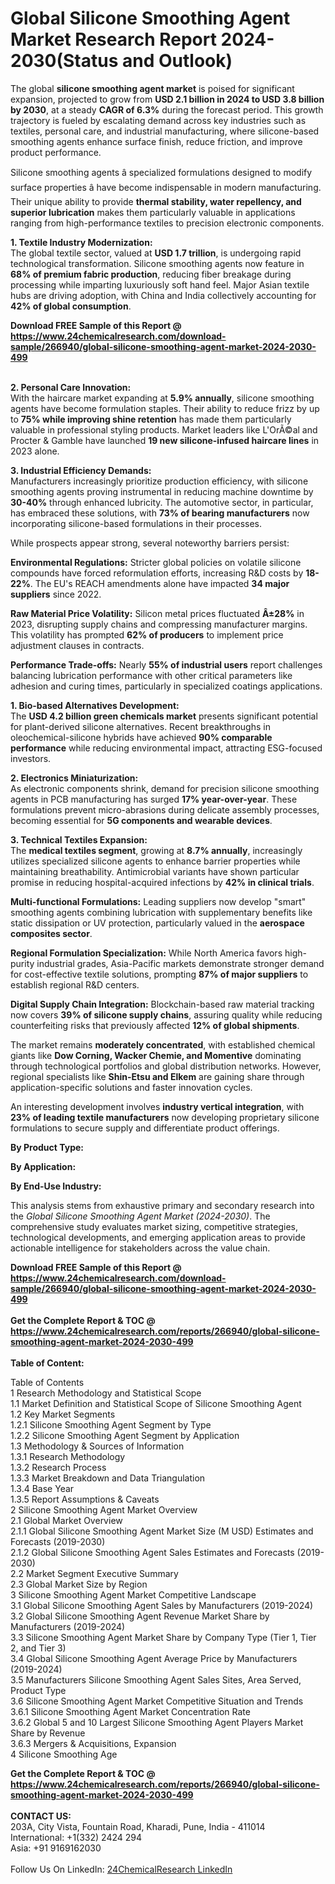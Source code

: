 <h1>Global Silicone Smoothing Agent Market Research Report 2024-2030(Status and Outlook)</h1><p>The global <strong>silicone smoothing agent market</strong> is poised for significant expansion, projected to grow from <strong>USD 2.1 billion in 2024 to USD 3.8 billion by 2030</strong>, at a steady <strong>CAGR of 6.3%</strong> during the forecast period. This growth trajectory is fueled by escalating demand across key industries such as textiles, personal care, and industrial manufacturing, where silicone-based smoothing agents enhance surface finish, reduce friction, and improve product performance.</p><p>Silicone smoothing agents â specialized formulations designed to modify surface properties â have become indispensable in modern manufacturing. Their unique ability to provide <strong>thermal stability, water repellency, and superior lubrication</strong> makes them particularly valuable in applications ranging from high-performance textiles to precision electronic components.</p><p><strong>1. Textile Industry Modernization:</strong><br>
The global textile sector, valued at <strong>USD 1.7 trillion</strong>, is undergoing rapid technological transformation. Silicone smoothing agents now feature in <strong>68% of premium fabric production</strong>, reducing fiber breakage during processing while imparting luxuriously soft hand feel. Major Asian textile hubs are driving adoption, with China and India collectively accounting for <strong>42% of global consumption</strong>.</p><div><b>Download FREE Sample of this Report @ 
            <a href="https://www.24chemicalresearch.com/download-sample/266940/global-silicone-smoothing-agent-market-2024-2030-499">
            https://www.24chemicalresearch.com/download-sample/266940/global-silicone-smoothing-agent-market-2024-2030-499</a></b></div><br><p><strong>2. Personal Care Innovation:</strong><br>
With the haircare market expanding at <strong>5.9% annually</strong>, silicone smoothing agents have become formulation staples. Their ability to reduce frizz by up to <strong>75% while improving shine retention</strong> has made them particularly valuable in professional styling products. Market leaders like L'OrÃ©al and Procter &amp; Gamble have launched <strong>19 new silicone-infused haircare lines</strong> in 2023 alone.</p><p><strong>3. Industrial Efficiency Demands:</strong><br>
Manufacturers increasingly prioritize production efficiency, with silicone smoothing agents proving instrumental in reducing machine downtime by <strong>30-40%</strong> through enhanced lubricity. The automotive sector, in particular, has embraced these solutions, with <strong>73% of bearing manufacturers</strong> now incorporating silicone-based formulations in their processes.</p><p>While prospects appear strong, several noteworthy barriers persist:</p><p><strong>Environmental Regulations:</strong> Stricter global policies on volatile silicone compounds have forced reformulation efforts, increasing R&amp;D costs by <strong>18-22%</strong>. The EU's REACH amendments alone have impacted <strong>34 major suppliers</strong> since 2022.</p><p><strong>Raw Material Price Volatility:</strong> Silicon metal prices fluctuated <strong>Â±28%</strong> in 2023, disrupting supply chains and compressing manufacturer margins. This volatility has prompted <strong>62% of producers</strong> to implement price adjustment clauses in contracts.</p><p><strong>Performance Trade-offs:</strong> Nearly <strong>55% of industrial users</strong> report challenges balancing lubrication performance with other critical parameters like adhesion and curing times, particularly in specialized coatings applications.</p><p><strong>1. Bio-based Alternatives Development:</strong><br>
The <strong>USD 4.2 billion green chemicals market</strong> presents significant potential for plant-derived silicone alternatives. Recent breakthroughs in oleochemical-silicone hybrids have achieved <strong>90% comparable performance</strong> while reducing environmental impact, attracting ESG-focused investors.</p><p><strong>2. Electronics Miniaturization:</strong><br>
As electronic components shrink, demand for precision silicone smoothing agents in PCB manufacturing has surged <strong>17% year-over-year</strong>. These formulations prevent micro-abrasions during delicate assembly processes, becoming essential for <strong>5G components and wearable devices</strong>.</p><p><strong>3. Technical Textiles Expansion:</strong><br>
The <strong>medical textiles segment</strong>, growing at <strong>8.7% annually</strong>, increasingly utilizes specialized silicone agents to enhance barrier properties while maintaining breathability. Antimicrobial variants have shown particular promise in reducing hospital-acquired infections by <strong>42% in clinical trials</strong>.</p><p><strong>Multi-functional Formulations:</strong> Leading suppliers now develop "smart" smoothing agents combining lubrication with supplementary benefits like static dissipation or UV protection, particularly valued in the <strong>aerospace composites sector</strong>.</p><p><strong>Regional Formulation Specialization:</strong> While North America favors high-purity industrial grades, Asia-Pacific markets demonstrate stronger demand for cost-effective textile solutions, prompting <strong>87% of major suppliers</strong> to establish regional R&amp;D centers.</p><p><strong>Digital Supply Chain Integration:</strong> Blockchain-based raw material tracking now covers <strong>39% of silicone supply chains</strong>, assuring quality while reducing counterfeiting risks that previously affected <strong>12% of global shipments</strong>.</p><p>The market remains <strong>moderately concentrated</strong>, with established chemical giants like <strong>Dow Corning, Wacker Chemie, and Momentive</strong> dominating through technological portfolios and global distribution networks. However, regional specialists like <strong>Shin-Etsu and Elkem</strong> are gaining share through application-specific solutions and faster innovation cycles.</p><p>An interesting development involves <strong>industry vertical integration</strong>, with <strong>23% of leading textile manufacturers</strong> now developing proprietary silicone formulations to secure supply and differentiate product offerings.</p><p><strong>By Product Type:</strong></p><p><strong>By Application:</strong></p><p><strong>By End-Use Industry:</strong></p><p>This analysis stems from exhaustive primary and secondary research into the <em>Global Silicone Smoothing Agent Market (2024-2030)</em>. The comprehensive study evaluates market sizing, competitive strategies, technological developments, and emerging application areas to provide actionable intelligence for stakeholders across the value chain.</p><div><b>Download FREE Sample of this Report @ 
            <a href="https://www.24chemicalresearch.com/download-sample/266940/global-silicone-smoothing-agent-market-2024-2030-499">
            https://www.24chemicalresearch.com/download-sample/266940/global-silicone-smoothing-agent-market-2024-2030-499</a></b></div><br><div><b>Get the Complete Report & TOC @ 
            <a href="https://www.24chemicalresearch.com/reports/266940/global-silicone-smoothing-agent-market-2024-2030-499">
            https://www.24chemicalresearch.com/reports/266940/global-silicone-smoothing-agent-market-2024-2030-499</a></b></div><br>
            <b>Table of Content:</b><p>Table of Contents<br />
1 Research Methodology and Statistical Scope<br />
1.1 Market Definition and Statistical Scope of Silicone Smoothing Agent<br />
1.2 Key Market Segments<br />
1.2.1 Silicone Smoothing Agent Segment by Type<br />
1.2.2 Silicone Smoothing Agent Segment by Application<br />
1.3 Methodology & Sources of Information<br />
1.3.1 Research Methodology<br />
1.3.2 Research Process<br />
1.3.3 Market Breakdown and Data Triangulation<br />
1.3.4 Base Year<br />
1.3.5 Report Assumptions & Caveats<br />
2 Silicone Smoothing Agent Market Overview<br />
2.1 Global Market Overview<br />
2.1.1 Global Silicone Smoothing Agent Market Size (M USD) Estimates and Forecasts (2019-2030)<br />
2.1.2 Global Silicone Smoothing Agent Sales Estimates and Forecasts (2019-2030)<br />
2.2 Market Segment Executive Summary<br />
2.3 Global Market Size by Region<br />
3 Silicone Smoothing Agent Market Competitive Landscape<br />
3.1 Global Silicone Smoothing Agent Sales by Manufacturers (2019-2024)<br />
3.2 Global Silicone Smoothing Agent Revenue Market Share by Manufacturers (2019-2024)<br />
3.3 Silicone Smoothing Agent Market Share by Company Type (Tier 1, Tier 2, and Tier 3)<br />
3.4 Global Silicone Smoothing Agent Average Price by Manufacturers (2019-2024)<br />
3.5 Manufacturers Silicone Smoothing Agent Sales Sites, Area Served, Product Type<br />
3.6 Silicone Smoothing Agent Market Competitive Situation and Trends<br />
3.6.1 Silicone Smoothing Agent Market Concentration Rate<br />
3.6.2 Global 5 and 10 Largest Silicone Smoothing Agent Players Market Share by Revenue<br />
3.6.3 Mergers & Acquisitions, Expansion<br />
4 Silicone Smoothing Age</p><div><b>Get the Complete Report & TOC @ 
            <a href="https://www.24chemicalresearch.com/reports/266940/global-silicone-smoothing-agent-market-2024-2030-499">
            https://www.24chemicalresearch.com/reports/266940/global-silicone-smoothing-agent-market-2024-2030-499</a></b></div><br><b>CONTACT US:</b><br>
            203A, City Vista, Fountain Road, Kharadi, Pune, India - 411014<br>
            International: +1(332) 2424 294<br>
            Asia: +91 9169162030 <br><br>
            Follow Us On LinkedIn: <a href="https://www.linkedin.com/company/24chemicalresearch/">24ChemicalResearch LinkedIn</a>